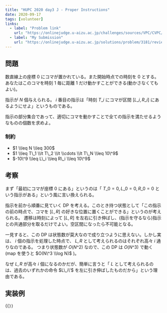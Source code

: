 ```yaml
---
title: "HUPC 2020 day3 J - Proper Instructions"
date: 2020-09-17
tags: [volunteer]
links:
  - label: "Problem link"
    url: "https://onlinejudge.u-aizu.ac.jp/challenges/sources/VPC/CVPC/3181"
  - label: "My Submission"
    url: "https://onlinejudge.u-aizu.ac.jp/solutions/problem/3181/review/4849519/misteer/C++17"
---
```


## 問題

数直線上の座標 $0$ にコマが置かれている。また開始時点での時刻を $0$ とする。
あなたはこのコマを時刻 $1$ 毎に距離 $1$ だけ動かすことができる(動かさなくてもよい)。

指示が $N$ 個与えられる。 $i$ 番目の指示は「時刻 $T\_i$ にコマが区間 $[L\_i, R\_i]$ にあるようにせよ」というものである。

指示の部分集合であって、適切にコマを動かすことで全ての指示を満たせるようなものの個数を求めよ。

### 制約

- $1 \\leq N \\leq 300$
- $1 \\leq T\_1 \\lt T\_2 \\lt \\cdots \\lt T\_N \\leq 10\^9$
- $-10\^9 \\leq L\_i \\leq R\_i \\leq 10\^9$

## 考察

まず「最初にコマが座標 $0$ にある」というのは「 $T\_0 = 0, L\_0 = 0, R\_0 = 0$ という指示がある」という風に言い換えられる。

指示を前から順番に見ていく DP を考える。このとき持つ状態として「この指示の前の時点で、コマを $[L, R]$ の好きな位置に置くことができる」というのが考えられる。
遷移は時刻によって $[L, R]$ を左右に引き伸ばし、(指示を守るなら)指示との共通部分を取るだけでよい。空区間になったら不可能となる。

一見すると、この DP は状態数が莫大なので成り立つように思えない。しかし実は、 $i$ 個の指示を処理した時点で、 $L, R$ として考えられるのはそれぞれ高々 $i$ 通りなのである。
つまり状態数が $O(N\^2)$ なので、この DP は $O(N\^3)$ で動く(map を使うと $O(N\^3 \\log N)$ )。

なぜ $L, R$ が高々 $i$ 個になるのかだが、簡単に言うと「 $L$ として考えられるのは、過去のいずれかの命令 $L\_i\'$ を左に引き伸ばしたものだから」という理由である。

## 実装例

{{<code file="0.cpp" language="cpp">}}
